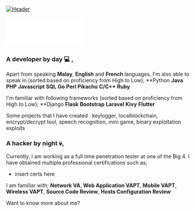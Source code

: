 [![Header](https://raw.githubusercontent.com/yunaranyancat/yunaranyancat/master/images/banner.png "Header")](https://yunaranyancat.github.io/musubi)

[![whoami](https://raw.githubusercontent.com/yunaranyancat/yunaranyancat/master/images/whoami.gif)](#)

### A developer by day :computer: ,
Apart from speaking **Malay**, **English** and **French** languages, I'm also able to speak in (sorted based on proficiency from High to Low);
**Python
**Java**
**PHP**
**Javascript**
**SQL**
**Go**
**Perl**
**Pikachu**
**C/C++**
**Ruby**

I'm familiar with following frameworks (sorted based on proficiency from High to Low);
**Django
**Flask**
**Bootstrap**
**Laravel**
**Kivy**
**Flutter**

Some projects that I have created : 
keylogger, localblockchain, encrypt/decrypt tool, speech recognition, mini game, binary exploitation exploits

### A hacker by night :skull:,

Currently, I am working as a full time penetration tester at one of the Big 4. I have obtained multiple professional certifications such as;


- insert certs here

I am familiar with;
**Network VA**,
**Web Application VAPT**,
**Mobile VAPT**,
**Wireless VAPT**,
**Source Code Review**,
**Hosts Configuration Review**

Want to know more about me?

<!--
**yunaranyancat/yunaranyancat** is a ✨ _special_ ✨ repository because its `README.md` (this file) appears on your GitHub profile.

Here are some ideas to get you started:

- 🔭 I’m currently working on ...
- 🌱 I’m currently learning ...
- 👯 I’m looking to collaborate on ...
- 🤔 I’m looking for help with ...
- 💬 Ask me about ...
- 📫 How to reach me: ...
- 😄 Pronouns: ...
- ⚡ Fun fact: ...
-->

